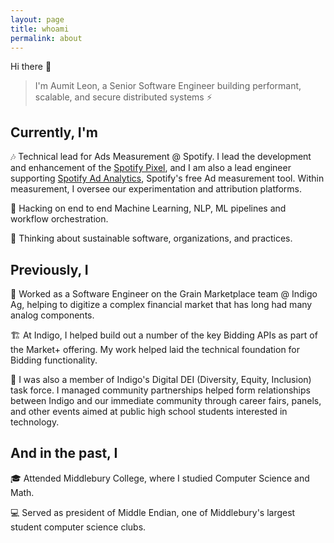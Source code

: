 ```yaml
---
layout: page
title: whoami
permalink: about
---
```


Hi there 👋

> I'm Aumit Leon, a Senior Software Engineer building performant, scalable, and secure distributed systems ⚡

## Currently, I'm

🎶 Technical lead for Ads Measurement @ Spotify. I lead the development and enhancement of the [Spotify Pixel](https://ads.spotify.com/en-US/ad-analytics/spotify-pixel/), and I am also a lead engineer supporting [Spotify Ad Analytics](https://ads.spotify.com/en-US/ad-analytics/), Spotify's free Ad measurement tool. Within measurement, I oversee our experimentation and attribution platforms.

🌱 Hacking on end to end Machine Learning, NLP, ML pipelines and workflow orchestration.

💬 Thinking about sustainable software, organizations, and practices.

## Previously, I

🌾 Worked as a Software Engineer on the Grain Marketplace team @ Indigo Ag, helping to digitize a complex financial market that has long had many analog components.

🏗️ At Indigo, I helped build out a number of the key Bidding APIs as part of the Market+ offering. My work helped laid the technical foundation for Bidding functionality.

🤝 I was also a member of Indigo's Digital DEI (Diversity, Equity, Inclusion) task force. I managed community partnerships helped form relationships between Indigo and our immediate community through career fairs, panels, and other events aimed at public high school students interested in technology.

## And in the past, I

🎓 Attended Middlebury College, where I studied Computer Science and Math.

💻 Served as president of Middle Endian, one of Middlebury's largest student computer science clubs.
